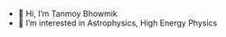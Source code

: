 - 👋 Hi, I’m Tanmoy Bhowmik
- 👀 I’m interested in Astrophysics, High Energy Physics

<!---
tanmoyB24/tanmoyB24 is a ✨ special ✨ repository because its `README.md` (this file) appears on your GitHub profile.
You can click the Preview link to take a look at your changes.
--->
